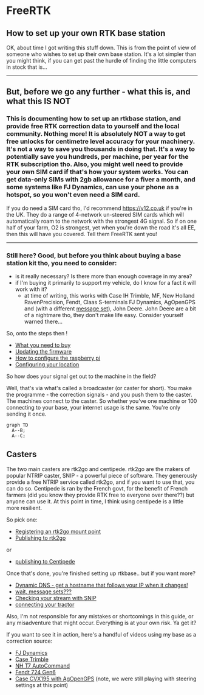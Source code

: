 # FreeRTK
## How to set up your own RTK base station

OK, about time I got writing this stuff down. This is from the point of view of someone who wishes to set up their own base station. It's a lot simpler than you might think, if you can get past the hurdle of finding the little computers in stock that is...

---
## But, before we go any further - what this is, and what this IS NOT

### This is documenting how to set up an rtkbase station, and provide free RTK correction data to yourself and the local community. Nothing more! It is absolutely NOT a way to get free unlocks for centimetre level accuracy for your machinery. It's not a way to save you thousands in doing that. It's a way to potentially save you hundreds, per machine, per year for the RTK subscription tho. Also, you might well need to provide your own SIM card if that's how your system works. You can get data-only SIMs with 2gb allowance for a fiver a month, and some systems like FJ Dynamics, can use your phone as a hotspot, so you won't even need a SIM card.

If you do need a SIM card tho, I'd recommend https://v12.co.uk if you're in the UK. They do a range of 4-network un-steered SIM cards which will automatically roam to the network with the strongest 4G signal. So if on one half of your farm, O2 is strongest, yet when you're down the road it's all EE, then this will have you covered. Tell them FreeRTK sent you!

---

### Still here? Good, but before you think about buying a base station kit tho, you need to consider:
- is it really necessary? Is there more than enough coverage in my area?
- if I'm buying it primarily to support my vehicle, do I know for a fact it will work with it?
  - at time of writing, this works with Case IH Trimble, MF, New Holland RavenPrecision, Fendt, Claas S-terminals FJ Dynamics, AgOpenGPS and (with a different [message set](messagesets.md)), John Deere. John Deere are a bit of a nightmare tho, they don't make life easy. Consider yourself warned there...

So, onto the steps then !

- [What you need to buy](WhatToBuy.md)
- [Updating the firmware](UpdatingFirmware.md)
- [How to configure the raspberry pi](PiConfiguration.md)
- [Configuring your location](ConfigLocation.md)

So how does your signal get out to the machine in the field?

Well, that's via what's called a broadcaster (or caster for short). You make the programme - the correction signals - and you push them to the caster. The machines connect to the caster. So whether you've one machine or 100 connecting to your base, your internet usage is the same. You're only sending it once.

```mermaid
graph TD
  A--B;
  A--C;
```

## Casters

The two main casters are rtk2go and centipede. rtk2go are the makers of popular NTRIP caster, SNIP - a powerful piece of software. They generously provide a free NTRIP service called rtk2go, and if you want to use that, you can do so. Centipede is ran by the French govt, for the benefit of French farmers (did you know they provide RTK free to everyone over there??) but anyone can use it. At this point in time, I think using centipede is a little more resilient.

So pick one:
- [Registering an rtk2go mount point](rtk2go.md)
- [Publishing to rtk2go](publishing.md)

or

- [publishing to Centipede](centipede.md)

Once that's done, you're finished setting up rtkbase.. but if you want more?

- [Dynamic DNS - get a hostname that follows your IP when it changes!](dns.md)
- [wait, message sets???](messagesets.md)
- [Checking your stream with SNIP](snip.md)
- [connecting your tractor](tractor.md)

Also, I'm not responsible for any mistakes or shortcomings in this guide, or any misadventure that might occur. Everything is at your own risk. Ya get it?

If you want to see it in action, here's a handful of videos using my base as a correction source:
- [FJ Dynamics](https://youtu.be/cLvjmOE0-rY)
- [Case Trimble](https://youtu.be/D7sSRx7XJ1Y)
- [NH T7 AutoCommand](https://youtu.be/C6NiiC102wA)
- [Fendt 724 Gen6](https://youtu.be/Ld9XlGIocTU)
- [Case CVX195 with AgOpenGPS](https://youtu.be/vvtz_aw-2HE) (note, we were still playing with steering settings at this point)
